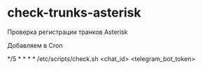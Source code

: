 # check-trunks-asterisk
Проверка регистрации транков Asterisk

Добавляем в Cron

*/5 * * * * /etc/scripts/check.sh <chat_id> <telegram_bot_token>
